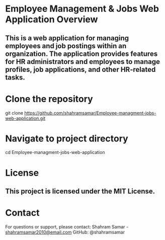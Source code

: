 # Employee Management & Jobs Web Application Overview
This is a web application for managing employees and job postings within an organization. The application provides features for HR administrators and employees to manage profiles, job applications, and other HR-related tasks.
-
# Clone the repository
 git clone https://github.com/shahramsamar/Employee-managment-jobs-web-application.git
# Navigate to project directory
cd Employee-managment-jobs-web-application
# License
This project is licensed under the MIT License.
-
# Contact
For questions or support, please contact:
Shahram Samar - shahramsamar2010@email.com
GitHub: @shahramsamar

